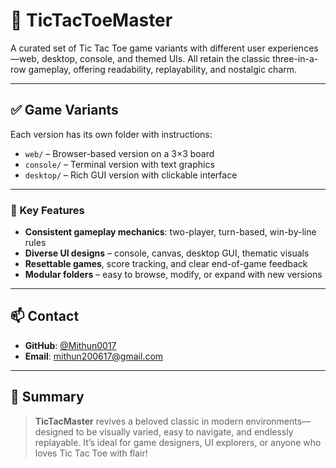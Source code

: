 # 🎯 TicTacToeMaster

A curated set of Tic Tac Toe game variants with different user experiences—web, desktop, console, and themed UIs. All retain the classic three-in-a-row gameplay, offering readability, replayability, and nostalgic charm.

---

## ✅ Game Variants

Each version has its own folder with instructions:

- `web/` – Browser-based version on a 3×3 board  
- `console/` – Terminal version with text graphics  
- `desktop/` – Rich GUI version with clickable interface  

---

### 🎯 Key Features

- **Consistent gameplay mechanics**: two-player, turn-based, win-by-line rules  
- **Diverse UI designs** – console, canvas, desktop GUI, thematic visuals  
- **Resettable games**, score tracking, and clear end-of-game feedback  
- **Modular folders** – easy to browse, modify, or expand with new versions

---

## 📫 Contact

- **GitHub**: [@Mithun0017](https://github.com/Mithun0017)  
- **Email**: [mithun200617@gmail.com](mailto:mithun200617@gmail.com)

---

## 📝 Summary

> **TicTacMaster** revives a beloved classic in modern environments—designed to be visually varied, easy to navigate, and endlessly replayable. It’s ideal for game designers, UI explorers, or anyone who loves Tic Tac Toe with flair!
